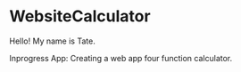 # WebsiteCalculator

Hello! My name is Tate.

Inprogress App: Creating a web app four function calculator.

